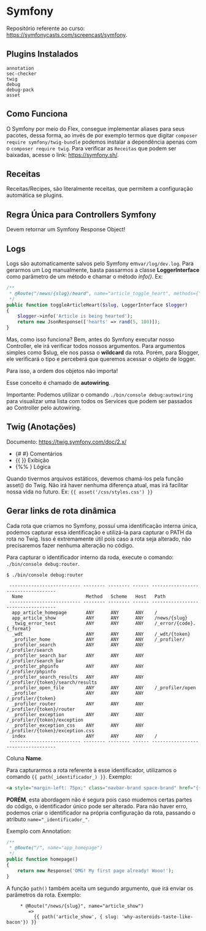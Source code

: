 # Symfony
Repositório referente ao curso: https://symfonycasts.com/screencast/symfony.

## Plugins Instalados
```shell
annotation
sec-checker
twig
debug
debug-pack
asset
```

## Como Funciona
O Symfony por meio do Flex, consegue implementar aliases para seus pacotes, dessa forma, ao invés de por exemplo termos que digitar `composer require symfony/twig-bundle` podemos instalar a dependência apenas com o `composer require twig`.
Para verificar as `Receitas` que podem ser baixadas, acesse o link: https://symfony.sh/.

## Receitas
Receitas/Recipes, são literalmente receitas, que permitem a configuração automática se plugins.


## Regra Única para Controllers Symfony
Devem retornar um Symfony Response Object!

## Logs
Logs são automaticamente salvos pelo Symfony em`var/log/dev.log`. Para gerarmos um Log manualmente, basta passarmos a classe **LoggerInterface** como parâmetro de um método e chamar o método *info()*.
Ex:
```php
/**
 * @Route("/news/{slug}/heard", name="article_toggle_heart", methods={"POST"})
 */
public function toggleArticleHeart($slug, LoggerInterface $logger)
{
    $logger->info('Article is being hearted');
    return new JsonResponse(['hearts' => rand(5, 100)]);
}
```

Mas, como isso funciona?
Bem, antes do Symfony executar nosso Controller, ele irá verificar todos nossos argumentos. Para argumentos simples como $slug, ele nos passa o **wildcard** da rota. Porém, para $logger, ele verificará o tipo e perceberá que queremos acessar o objeto de logger.

Para isso, a ordem dos objetos não importa!

Esse conceito é chamado de **autowiring**.

Importante: Podemos utilizar o comando `./bin/console debug:autowiring` para visualizar
uma lista com todos os Services que podem ser passados ao Controller pelo autowiring.

## Twig (Anotações)
Documento: https://twig.symfony.com/doc/2.x/

- {# #} Comentários
- {{ }} Exibição
- {%% } Lógica

Quando tivermos arquivos estáticos, devemos chamá-los pela função asset() do Twig. Não irá haver nenhuma diferença atual, mas irá facilitar nossa vida no futuro.
Ex: `{{ asset('/css/styles.css') }}`


## Gerar links de rota dinâmica
Cada rota que criamos no Symfony, possuí uma identificação interna única, podemos capturar essa identificação e utilizá-la para capturar o PATH da rota no Twig. Isso é extremamente útil pois caso a rota seja alterado, não precisaremos fazer nenhuma alteração no código.

Para capturar o identificador interno da roda, execute o comando: `./bin/console debug:router`.
```shell
$ ./bin/console debug:router

 -------------------------- -------- -------- ------ -----------------------------------
  Name                       Method   Scheme   Host   Path
 -------------------------- -------- -------- ------ -----------------------------------
  app_article_homepage       ANY      ANY      ANY    /
  app_article_show           ANY      ANY      ANY    /news/{slug}
  _twig_error_test           ANY      ANY      ANY    /_error/{code}.{_format}
  _wdt                       ANY      ANY      ANY    /_wdt/{token}
  _profiler_home             ANY      ANY      ANY    /_profiler/
  _profiler_search           ANY      ANY      ANY    /_profiler/search
  _profiler_search_bar       ANY      ANY      ANY    /_profiler/search_bar
  _profiler_phpinfo          ANY      ANY      ANY    /_profiler/phpinfo
  _profiler_search_results   ANY      ANY      ANY    /_profiler/{token}/search/results
  _profiler_open_file        ANY      ANY      ANY    /_profiler/open
  _profiler                  ANY      ANY      ANY    /_profiler/{token}
  _profiler_router           ANY      ANY      ANY    /_profiler/{token}/router
  _profiler_exception        ANY      ANY      ANY    /_profiler/{token}/exception
  _profiler_exception_css    ANY      ANY      ANY    /_profiler/{token}/exception.css
  index                      ANY      ANY      ANY    /
 -------------------------- -------- -------- ------ -----------------------------------
```

Coluna **Name**.

Para capturarmos a rota referente à esse identificador, utilizamos o comando `{{ path(_identificador_) }}`.
Exemplo: 
```html
<a style="margin-left: 75px;" class="navbar-brand space-brand" href="{{ path('app_article_homepage') }}">The Space Bar</a>
```


**PORÉM**, esta abordagem não é segura pois caso mudemos certas partes do código, o identificador único pode ser alterado. Para não haver erro, podemos criar o identificador na própria configuração da rota, passando o atributo `name="_identificador_"`.

Exemplo com Annotation:
```php
/**
 * @Route("/", name="app_homepage")
 */
public function homepage()
{
    return new Response('OMG! My first page already! Wooo!');
}
```

A função `path()` também aceita um segundo argumento, que irá enviar os parâmetros da rota. Exemplo:
```twig
     * @Route("/news/{slug}", name="article_show")
        => 
          {{ path('article_show', { slug: 'why-asteroids-taste-like-bacon'}) }}
```
